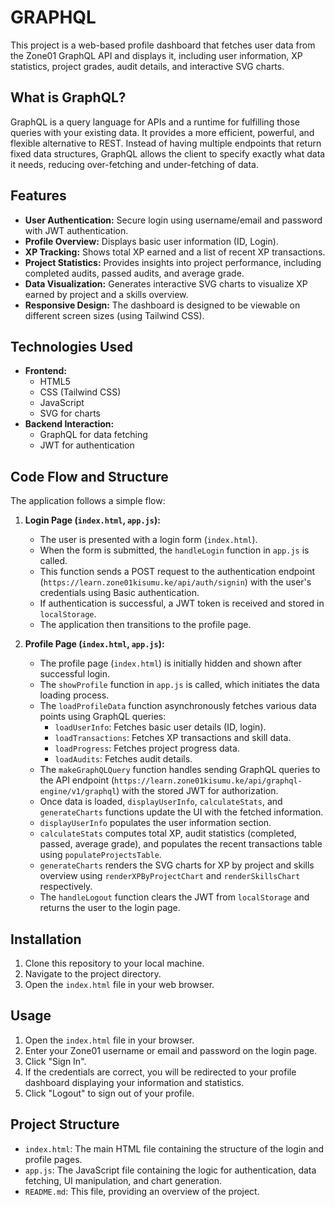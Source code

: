 # GRAPHQL

This project is a web-based profile dashboard that fetches user data from the Zone01 GraphQL API and displays it, including user information, XP statistics, project grades, audit details, and interactive SVG charts.

## What is GraphQL?

GraphQL is a query language for APIs and a runtime for fulfilling those queries with your existing data. It provides a more efficient, powerful, and flexible alternative to REST. Instead of having multiple endpoints that return fixed data structures, GraphQL allows the client to specify exactly what data it needs, reducing over-fetching and under-fetching of data.

## Features

*   **User Authentication:** Secure login using username/email and password with JWT authentication.
*   **Profile Overview:** Displays basic user information (ID, Login).
*   **XP Tracking:** Shows total XP earned and a list of recent XP transactions.
*   **Project Statistics:** Provides insights into project performance, including completed audits, passed audits, and average grade.
*   **Data Visualization:** Generates interactive SVG charts to visualize XP earned by project and a skills overview.
*   **Responsive Design:** The dashboard is designed to be viewable on different screen sizes (using Tailwind CSS).

## Technologies Used

*   **Frontend:**
    *   HTML5
    *   CSS (Tailwind CSS)
    *   JavaScript
    *   SVG for charts
*   **Backend Interaction:**
    *   GraphQL for data fetching
    *   JWT for authentication

## Code Flow and Structure

The application follows a simple flow:

1.  **Login Page (`index.html`, `app.js`):**
    *   The user is presented with a login form (`index.html`).
    *   When the form is submitted, the `handleLogin` function in `app.js` is called.
    *   This function sends a POST request to the authentication endpoint (`https://learn.zone01kisumu.ke/api/auth/signin`) with the user's credentials using Basic authentication.
    *   If authentication is successful, a JWT token is received and stored in `localStorage`.
    *   The application then transitions to the profile page.

2.  **Profile Page (`index.html`, `app.js`):**
    *   The profile page (`index.html`) is initially hidden and shown after successful login.
    *   The `showProfile` function in `app.js` is called, which initiates the data loading process.
    *   The `loadProfileData` function asynchronously fetches various data points using GraphQL queries:
        *   `loadUserInfo`: Fetches basic user details (ID, login).
        *   `loadTransactions`: Fetches XP transactions and skill data.
        *   `loadProgress`: Fetches project progress data.
        *   `loadAudits`: Fetches audit details.
    *   The `makeGraphQLQuery` function handles sending GraphQL queries to the API endpoint (`https://learn.zone01kisumu.ke/api/graphql-engine/v1/graphql`) with the stored JWT for authorization.
    *   Once data is loaded, `displayUserInfo`, `calculateStats`, and `generateCharts` functions update the UI with the fetched information.
    *   `displayUserInfo` populates the user information section.
    *   `calculateStats` computes total XP, audit statistics (completed, passed, average grade), and populates the recent transactions table using `populateProjectsTable`.
    *   `generateCharts` renders the SVG charts for XP by project and skills overview using `renderXPByProjectChart` and `renderSkillsChart` respectively.
    *   The `handleLogout` function clears the JWT from `localStorage` and returns the user to the login page.

## Installation

1.  Clone this repository to your local machine.
2.  Navigate to the project directory.
3.  Open the `index.html` file in your web browser.

## Usage

1.  Open the `index.html` file in your browser.
2.  Enter your Zone01 username or email and password on the login page.
3.  Click "Sign In".
4.  If the credentials are correct, you will be redirected to your profile dashboard displaying your information and statistics.
5.  Click "Logout" to sign out of your profile.

## Project Structure

*   `index.html`: The main HTML file containing the structure of the login and profile pages.
*   `app.js`: The JavaScript file containing the logic for authentication, data fetching, UI manipulation, and chart generation.
*   `README.md`: This file, providing an overview of the project.

